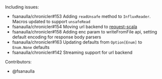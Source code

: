 Including issues:
- fsanaulla/chronicler#153 Adding `readUnsafe` method to `InfluxReader`. Macros updated to support `unsafeRead`
- fsanaulla/chronicler#154 Moving url backend to [request-scala](https://github.com/lihaoyi/requests-scala)
- fsanaulla/chronicler#158 Adding enc param to writeFromFile api, setting default encoding for response body parsers
- fsanaulla/chronicler#163 Updating defaults from `Option[Enum]` to `Enum.None` defaults
- fsanaulla/chronicler#142 Streaming support for url backend

Contributors:
- @fsanaulla